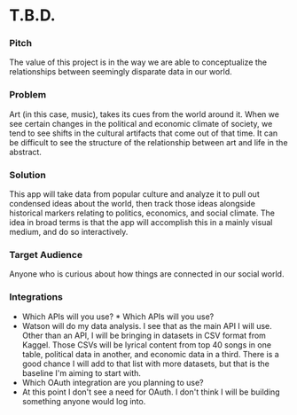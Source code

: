 # T.B.D.
 ### Pitch

The value of this project is in the way we are able to conceptualize the relationships between seemingly disparate data in our world.

### Problem

Art (in this case, music), takes its cues from the world around it. When we see certain changes in the political and economic climate of society, we tend to see shifts in the cultural artifacts that come out of that time. It can be difficult to see the structure of the relationship between art and life in the abstract.

### Solution

This app will take data from popular culture and analyze it to pull out condensed ideas about the world, then track those ideas alongside historical markers relating to politics, economics, and social climate. The idea in broad terms is that the app will accomplish this in a mainly visual medium, and do so interactively.

### Target Audience

Anyone who is curious about how things are connected in our social world.

### Integrations

 * Which APIs will you use? * Which APIs will you use?
  * Watson will do my data analysis. I see that as the main API I will use. Other than an API, I will be bringing in datasets in CSV format from Kaggel. Those CSVs will be lyrical content from top 40 songs in one table, political data in another, and economic data in a third. There is a good chance I will add to that list with more datasets, but that is the baseline I'm aiming to start with.
 * Which OAuth integration are you planning to use?
  * At this point I don't see a need for OAuth. I don't think I will be building something anyone would log into.
